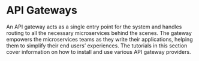 # API Gateways

An API gateway acts as a single entry point for the system and handles routing to all the necessary microservices behind the scenes. The gateway empowers the microservices teams as they write their applications, helping them to simplify their end users’ experiences. The tutorials in this section cover information on how to install and use various API gateway providers.